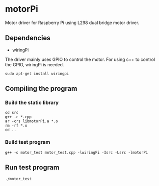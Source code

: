 # motorPi

Motor driver for Raspberry Pi using L298 dual bridge motor driver.

## Dependencies
- wiringPi

The driver mainly uses GPIO to control the motor. For using c++ to control the GPIO, wiringPi is needed.
```
sudo apt-get install wiringpi
```

## Compiling the program
### Build the static library
```
cd src
g++ -c *.cpp
ar -crs libmotorPi.a *.o
rm -rf *.o
cd ..
```
### Build test program
```
g++ -o motor_test motor_test.cpp -lwiringPi -Isrc -Lsrc -lmotorPi
```

## Run test program
```
./motor_test
```